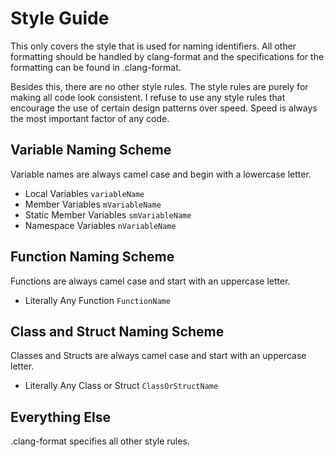 # Style Guide
This only covers the style that is used for naming identifiers. All other formatting should be handled by clang-format and the specifications for the formatting can be found in .clang-format.

Besides this, there are no other style rules. The style rules are purely for making all code look consistent. I refuse to use any style rules that encourage the use of certain design patterns over speed. Speed is always the most important factor of any code.

## Variable Naming Scheme
Variable names are always camel case and begin with a lowercase letter.

- Local Variables `variableName`
- Member Variables `mVariableName`
- Static Member Variables `smVariableName`
- Namespace Variables `nVariableName`

## Function Naming Scheme
Functions are always camel case and start with an uppercase letter.

- Literally Any Function `FunctionName`

## Class and Struct Naming Scheme
Classes and Structs are always camel case and start with an uppercase letter.

- Literally Any Class or Struct `ClassOrStructName`

## Everything Else
.clang-format specifies all other style rules.
